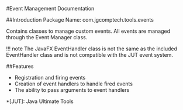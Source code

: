 #Event Management Documentation

##Introduction
Package Name: com.jgcomptech.tools.events

Contains classes to manage custom events.
All events are managed through the Event Manager class.

!!! note
    The JavaFX EventHandler class is not the same as the included
    EventHandler class and is not compatible with the JUT event system.

##Features
- Registration and firing events
- Creation of event handlers to handle fired events
- The ability to pass arguments to event handlers

*[JUT]:  Java Ultimate Tools